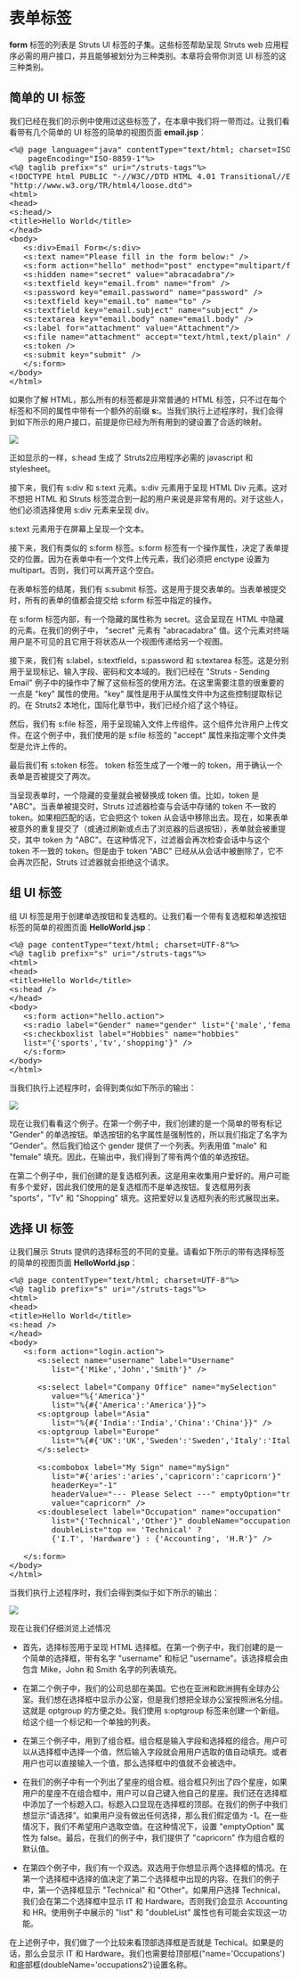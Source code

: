 # 表单标签

**form** 标签的列表是 Struts UI 标签的子集。这些标签帮助呈现 Struts web 应用程序必需的用户接口，并且能够被划分为三种类别。本章将会带你浏览 UI 标签的这三种类别。

## 简单的 UI 标签

我们已经在我们的示例中使用过这些标签了，在本章中我们将一带而过。让我们看看带有几个简单的 UI 标签的简单的视图页面 **email.jsp**：

<pre class="prettyprint notranslate">
&lt;%@ page language="java" contentType="text/html; charset=ISO-8859-1"
	pageEncoding="ISO-8859-1"%&gt;
&lt;%@ taglib prefix="s" uri="/struts-tags"%&gt;
&lt;!DOCTYPE html PUBLIC "-//W3C//DTD HTML 4.01 Transitional//EN" 
"http://www.w3.org/TR/html4/loose.dtd"&gt;
&lt;html&gt;
&lt;head&gt;
&lt;s:head/&gt;
&lt;title&gt;Hello World&lt;/title&gt;
&lt;/head&gt;
&lt;body&gt;
   &lt;s:div&gt;Email Form&lt;/s:div&gt;
   &lt;s:text name="Please fill in the form below:" /&gt;
   &lt;s:form action="hello" method="post" enctype="multipart/form-data"&gt;
   &lt;s:hidden name="secret" value="abracadabra"/&gt;
   &lt;s:textfield key="email.from" name="from" /&gt;
   &lt;s:password key="email.password" name="password" /&gt;
   &lt;s:textfield key="email.to" name="to" /&gt;
   &lt;s:textfield key="email.subject" name="subject" /&gt;
   &lt;s:textarea key="email.body" name="email.body" /&gt;
   &lt;s:label for="attachment" value="Attachment"/&gt;
   &lt;s:file name="attachment" accept="text/html,text/plain" /&gt;
   &lt;s:token /&gt;
   &lt;s:submit key="submit" /&gt;
   &lt;/s:form&gt;
&lt;/body&gt;
&lt;/html&gt;
</pre>

如果你了解 HTML，那么所有的标签都是非常普通的 HTML 标签，只不过在每个标签和不同的属性中带有一个额外的前缀 **s:**。当我们执行上述程序时，我们会得到如下所示的用户接口，前提是你已经为所有用到的键设置了合适的映射。

![](images/simpleuitag.jpg)

正如显示的一样，s:head 生成了 Struts2应用程序必需的 javascript 和 stylesheet。

接下来，我们有 s:div 和 s:text 元素。s:div 元素用于呈现 HTML Div 元素。这对不想把 HTML 和 Struts 标签混合到一起的用户来说是非常有用的。对于这些人，他们必须选择使用 s:div 元素来呈现 div。

s:text 元素用于在屏幕上呈现一个文本。

接下来，我们有类似的 s:form 标签。s:form 标签有一个操作属性，决定了表单提交的位置。因为在表单中有一个文件上传元素，我们必须把 enctype 设置为 multipart。否则，我们可以离开这个空白。

在表单标签的结尾，我们有 s:submit 标签。这是用于提交表单的。当表单被提交时，所有的表单的值都会提交给 s:form 标签中指定的操作。

在 s:form 标签内部，有一个隐藏的属性称为 secret。这会呈现在 HTML 中隐藏的元素。在我们的例子中， "secret" 元素有 "abracadabra" 值。这个元素对终端用户是不可见的且它用于将状态从一个视图传递给另一个视图。

接下来，我们有 s:label，s:textfield，s:password 和 s:textarea 标签。这是分别用于呈现标记、输入字段、密码和文本域的。我们已经在 "Struts - Sending Email" 例子中的操作中了解了这些标签的使用方法。在这里需要注意的很重要的一点是 "key"  属性的使用。"key"  属性是用于从属性文件中为这些控制提取标记的。在 Struts2 本地化，国际化章节中，我们已经介绍了这个特征。

然后，我们有 s:file 标签，用于呈现输入文件上传组件。这个组件允许用户上传文件。在这个例子中，我们使用的是 s:file 标签的 "accept" 属性来指定哪个文件类型是允许上传的。

最后我们有 s:token 标签。 token 标签生成了一个唯一的  token，用于确认一个表单是否被提交了两次。

当呈现表单时，一个隐藏的变量就会被替换成 token 值。比如，token 是 "ABC"。当表单被提交时，Struts 过滤器检查与会话中存储的 token 不一致的 token。如果相匹配的话，它会把这个 token 从会话中移除出去。现在，如果表单被意外的重复提交了（或通过刷新或点击了浏览器的后退按钮），表单就会被重提交，其中 token 为 "ABC"。在这种情况下，过滤器会再次检查会话中与这个 token 不一致的 token。但是由于 token "ABC" 已经从从会话中被删除了，它不会再次匹配，Struts 过滤器就会拒绝这个请求。

## 组 UI 标签

组 UI 标签是用于创建单选按钮和复选框的。让我们看一个带有复选框和单选按钮标签的简单的视图页面 **HelloWorld.jsp**：

<pre class="prettyprint notranslate">
&lt;%@ page contentType="text/html; charset=UTF-8"%&gt;
&lt;%@ taglib prefix="s" uri="/struts-tags"%&gt;
&lt;html&gt;
&lt;head&gt;
&lt;title&gt;Hello World&lt;/title&gt;
&lt;s:head /&gt;
&lt;/head&gt;
&lt;body&gt;
   &lt;s:form action="hello.action"&gt;
   &lt;s:radio label="Gender" name="gender" list="{'male','female'}" /&gt;
   &lt;s:checkboxlist label="Hobbies" name="hobbies"
   list="{'sports','tv','shopping'}" /&gt;
   &lt;/s:form&gt;
&lt;/body&gt;
&lt;/html&gt;
</pre>

当我们执行上述程序时，会得到类似如下所示的输出：

![](images/sturtsgrouptag.jpg)

现在让我们看看这个例子。在第一个例子中，我们创建的是一个简单的带有标记 "Gender" 的单选按钮。单选按钮的名字属性是强制性的，所以我们指定了名字为 "Gender"。然后我们给这个 gender 提供了一个列表。列表用值 "male" 和 "female" 填充。因此，在输出中，我们得到了带有两个值的单选按钮。

在第二个例子中，我们创建的是复选框列表。这是用来收集用户爱好的。用户可能有多个爱好，因此我们使用的是复选框而不是单选按钮。复选框用列表 "sports"，"Tv" 和 "Shopping" 填充。这把爱好以复选框列表的形式展现出来。

## 选择 UI 标签

让我们展示 Struts 提供的选择标签的不同的变量。请看如下所示的带有选择标签的简单的视图页面 **HelloWorld.jsp**：

<pre class="prettyprint notranslate">
&lt;%@ page contentType="text/html; charset=UTF-8"%&gt;
&lt;%@ taglib prefix="s" uri="/struts-tags"%&gt;
&lt;html&gt;
&lt;head&gt;
&lt;title&gt;Hello World&lt;/title&gt;
&lt;s:head /&gt;
&lt;/head&gt;
&lt;body&gt;
   &lt;s:form action="login.action"&gt;
      &lt;s:select name="username" label="Username"
         list="{'Mike','John','Smith'}" /&gt;

      &lt;s:select label="Company Office" name="mySelection"
         value="%{'America'}"
         list="%{#{'America':'America'}}"&gt;
      &lt;s:optgroup label="Asia" 
         list="%{#{'India':'India','China':'China'}}" /&gt;
      &lt;s:optgroup label="Europe"
         list="%{#{'UK':'UK','Sweden':'Sweden','Italy':'Italy'}}" /&gt;
      &lt;/s:select&gt;

      &lt;s:combobox label="My Sign" name="mySign"
         list="#{'aries':'aries','capricorn':'capricorn'}"
         headerKey="-1" 
         headerValue="--- Please Select ---" emptyOption="true"
         value="capricorn" /&gt;
      &lt;s:doubleselect label="Occupation" name="occupation"
         list="{'Technical','Other'}" doubleName="occupations2"
         doubleList="top == 'Technical' ? 
         {'I.T', 'Hardware'} : {'Accounting', 'H.R'}" /&gt;

   &lt;/s:form&gt;
&lt;/body&gt;
&lt;/html&gt;
</pre>

当我们执行上述程序时，我们会得到类似于如下所示的输出：

![](images/sturtsselecttag.jpg)


现在让我们仔细浏览上述情况

- 首先，选择标签用于呈现 HTML 选择框。在第一个例子中，我们创建的是一个简单的选择框，带有名字 "username" 和标记 "username"。该选择框会由包含 Mike，John 和 Smith 名字的列表填充。

- 在第二个例子中，我们的公司总部在美国。它也在亚洲和欧洲拥有全球办公室。我们想在选择框中显示办公室，但是我们想把全球办公室按照洲名分组。这就是 optgroup 的方便之处。我们使用 s:optgroup 标签来创建一个新组。给这个组一个标记和一个单独的列表。

- 在第三个例子中，用到了组合框。组合框是输入字段和选择框的组合。用户可以从选择框中选择一个值，然后输入字段就会用用户选取的值自动填充。或者用户也可以直接输入一个值，那么选择框中的值就不会被选中。

- 在我们的例子中有一个列出了星座的组合框。组合框只列出了四个星座，如果用户的星座不在组合框中，用户可以自己键入他自己的星座。我们还在选择框中添加了一个标题入口。标题入口显现在选择框的顶部。在我们的例子中我们想显示“请选择”。如果用户没有做出任何选择，那么我们假定值为 -1。在一些情况下，我们不希望用户选取空值。在这种情况下，设置 "emptyOption" 属性为 false。最后，在我们的例子中，我们提供了 "capricorn" 作为组合框的默认值。

- 在第四个例子中，我们有一个双选。双选用于你想显示两个选择框的情况。在第一个选择框中选择的值决定了第二个选择框中出现的内容。在我们的例子中，第一个选择框显示 "Technical" 和 "Other"。如果用户选择 Technical，我们会在第二个选择框中显示 IT 和 Hardware。否则我们会显示 Accounting 和 HR。使用例子中展示的 "list" 和 "doubleList" 属性也有可能会实现这一功能。

在上述例子中，我们做了一个比较来看顶部选择框是否就是 Techical。如果是的话，那么会显示 IT 和 Hardware。我们也需要给顶部框("name='Occupations')和底部框(doubleName='occupations2')设置名称。
